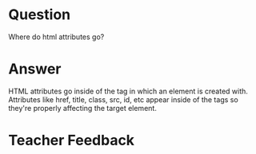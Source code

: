 # Question

Where do html attributes go?

# Answer

HTML attributes go inside of the tag in which an element is created with. Attributes like href, title, class, src, id, etc appear inside of the tags so they're properly affecting the target element.

# Teacher Feedback
